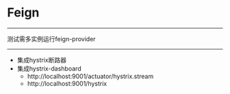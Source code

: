 # Feign
***
测试需多实例运行feign-provider
***
+ 集成hystrix断路器
+ 集成hystrix-dashboard
  + http://localhost:9001/actuator/hystrix.stream
  + http://localhost:9001/hystrix